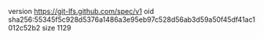 version https://git-lfs.github.com/spec/v1
oid sha256:55345f5c928d5376a1486a3e95eb97c528d56ab3d59a50f45df41ac1012c52b2
size 1129
